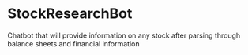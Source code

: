 # StockResearchBot
Chatbot that will provide information on any stock after parsing through balance sheets and financial information 
